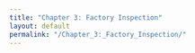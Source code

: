 ```yaml
---
title: "Chapter 3: Factory Inspection"
layout: default  
permalink: "/Chapter_3:_Factory_Inspection/"
---
```

